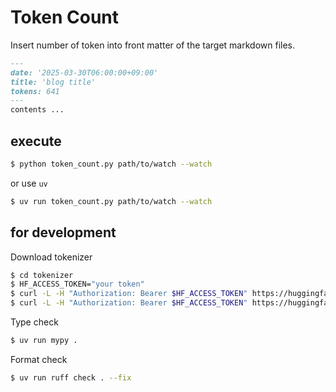 # Token Count

Insert number of token into front matter of the target markdown files.

```md
---
date: '2025-03-30T06:00:00+09:00'
title: 'blog title'
tokens: 641 
---
contents ...
```


## execute

```sh
$ python token_count.py path/to/watch --watch
```

or use `uv`

```sh
$ uv run token_count.py path/to/watch --watch
```

## for development

Download tokenizer

```sh
$ cd tokenizer
$ HF_ACCESS_TOKEN="your token"
$ curl -L -H "Authorization: Bearer $HF_ACCESS_TOKEN" https://huggingface.co/pfnet/plamo-2.1-8b-cpt/resolve/main/tokenizer.jsonl -o tokenizer.jsonl
$ curl -L -H "Authorization: Bearer $HF_ACCESS_TOKEN" https://huggingface.co/pfnet/plamo-2.1-8b-cpt/resolve/main/tokenization_plamo.py -o tokenization_plamo.py
```

Type check

```sh
$ uv run mypy .
```

Format check

```sh
$ uv run ruff check . --fix
```
